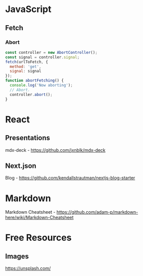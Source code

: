 # JavaScript

## Fetch

### Abort

```javascript
const controller = new AbortController();
const signal = controller.signal;
fetch(urlToFetch, {
  method: 'get',
  signal: signal
});
function abortFetching() {
  console.log('Now aborting');
  // Abort.
  controller.abort();
}
```

# React

## Presentations

mdx-deck - https://github.com/jxnblk/mdx-deck

## Next.json

Blog - https://github.com/kendallstrautman/nextjs-blog-starter

# Markdown

Markdown Cheatsheet - https://github.com/adam-p/markdown-here/wiki/Markdown-Cheatsheet

# Free Resources

## Images

https://unsplash.com/
